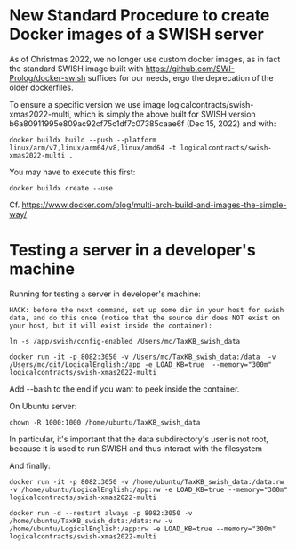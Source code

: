 # New Standard Procedure to create Docker images of a SWISH server

As of Christmas 2022, we no longer use custom docker images, as in fact the standard SWISH image built with https://github.com/SWI-Prolog/docker-swish  suffices for our needs, ergo the deprecation of the older dockerfiles.

To ensure a specific version we use image logicalcontracts/swish-xmas2022-multi, which is simply the above built for SWISH version b6a80911995e809ac92cf75c1df7c07385caae6f (Dec 15, 2022) and with:

    docker buildx build --push --platform linux/arm/v7,linux/arm64/v8,linux/amd64 -t logicalcontracts/swish-xmas2022-multi .

You may have to execute this first:

    docker buildx create --use

Cf. https://www.docker.com/blog/multi-arch-build-and-images-the-simple-way/

# Testing a server in a developer's machine

Running for testing a server in developer's machine: 

    HACK: before the next command, set up some dir in your host for swish data, and do this once (notice that the source dir does NOT exist on your host, but it will exist inside the container):
    
    ln -s /app/swish/config-enabled /Users/mc/TaxKB_swish_data

    docker run -it -p 8082:3050 -v /Users/mc/TaxKB_swish_data:/data  -v /Users/mc/git/LogicalEnglish:/app -e LOAD_KB=true  --memory="300m" logicalcontracts/swish-xmas2022-multi

Add --bash to the end if you want to peek inside the container.

On Ubuntu server:

    chown -R 1000:1000 /home/ubuntu/TaxKB_swish_data

In  particular, it's important that the data subdirectory's user is not root, because it is used to run SWISH and thus interact with the filesystem

And finally:

    docker run -it -p 8082:3050 -v /home/ubuntu/TaxKB_swish_data:/data:rw -v /home/ubuntu/LogicalEnglish:/app:rw -e LOAD_KB=true --memory="300m"  logicalcontracts/swish-xmas2022-multi

    docker run -d --restart always -p 8082:3050 -v /home/ubuntu/TaxKB_swish_data:/data:rw -v /home/ubuntu/LogicalEnglish:/app:rw -e LOAD_KB=true --memory="300m"  logicalcontracts/swish-xmas2022-multi


